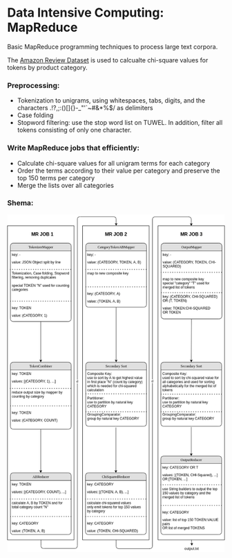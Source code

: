 # Data Intensive Computing: MapReduce

Basic MapReduce programming techniques to process large text corpora.

The [Amazon Review Dataset](http://jmcauley.ucsd.edu/data/amazon/index.html) is used to calcualte chi-square values for tokens by product category.

### Preprocessing:
* Tokenization to unigrams, using whitespaces, tabs, digits, and the characters .!?,;:()[]{}-_"'`~#&*%$\/ as delimiters
* Case folding
* Stopword filtering: use the stop word list on TUWEL. In addition, filter all tokens consisting of only one character.

### Write MapReduce jobs that efficiently:
* Calculate chi-square values for all unigram terms for each category
* Order the terms according to their value per category and preserve the top 150 terms per category
* Merge the lists over all categories

### Shema:

![Alt text](DIC_E1_shema.png "MapReduce Shema")

